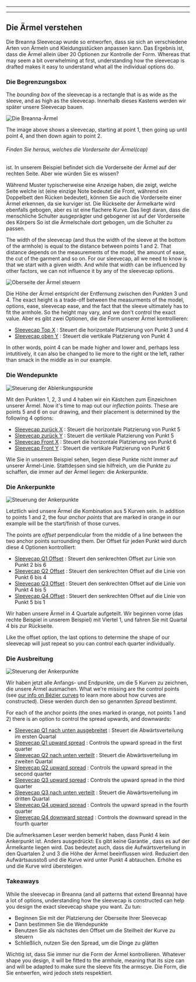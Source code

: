 ***

***

<PatternOptions pattern='breanna' />

## Die Ärmel verstehen

Die Breanna Sleevecap wurde so entworfen, dass sie sich an verschiedene Arten von Ärmeln und Kleidungsstücken anpassen kann. Das Ergebnis ist, dass die Ärmel allein über 20 Optionen zur Kontrolle der Form. Whereas that may seem a bit overwhelming at first, understanding how the sleevecap is drafted makes it easy to understand what all the individual options do.

### Die Begrenzungsbox

The *bounding box* of the sleevecap is a rectangle that is as wide as the sleeve, and as high as the sleevecap. Innerhalb dieses Kastens werden wir später unsere Sleevecap bauen.

![Die Breanna-Ärmel](sleevecap.svg)

The image above shows a sleevecap, starting at point 1, then going up until point 4, and then down again to point 2.

<Note>

###### Finden Sie heraus, welches die Vorderseite der Ärmel(cap)

ist. In unserem Beispiel befindet sich die Vorderseite der Ärmel auf der rechten Seite. Aber wie würden Sie es wissen?

Während Muster typischerweise eine Anzeige haben, die zeigt, welche Seite welche ist (eine einzige Note
bedeutet die Front, während ein Doppelbett den Rücken bedeutet), können Sie auch
die Vorderseite einer Ärmel erkennen, da sie kurviger ist. Die Rückseite der
Ärmelkarte wird ebenfalls gebogen, aber es ist eine flachere Kurve. Das liegt daran, dass die menschliche Schulter
ausgeprägter und gebogener ist auf der Vorderseite des Körpers So ist die Ärmelschale
dort gebogen, um die Schulter zu passen.

</Note>

The width of the sleevecap (and thus the width of the sleeve at the bottom of the armhole) is equal to the distance between points 1 and 2. That distance depends on the measurements of the model, the amount of ease, the cut of the garment and so on. For our sleevecap, all we need to know is that we start with a given width. And while that width can be influenced by other factors, we can not influence it by any of the sleevecap options.

![Oberseite der Ärmel steuern](sleevecaptop.svg)

Die Höhe der Ärmel entspricht der Entfernung zwischen den Punkten 3 und 4. The exact height is a trade-off between the measurments of the model, options, ease, sleevecap ease, and the fact that the sleeve ultimately has to fit the armhole. So the height may vary, and we don't control the exact value. Aber es gibt zwei Optionen, die die Form unserer Ärmel kontrollieren:

*   [Sleevecap Top X](/docs/patterns/breanna/options/sleevecaptopfactorx/) : Steuert die horizontale Platzierung von Punkt 3 und 4
*   [Sleevecap oben Y](/docs/patterns/breanna/options/sleevecaptopfactory/) : Steuert die vertikale Platzierung von Punkt 4

In other words, point 4 can be made higher and lower and, perhaps less intutitively, it can also be changed to lie more to the right or the left, rather than smack in the middle as in our example.

### Die Wendepunkte

![Steuerung der Ablenkungspunkte](sleevecapinflection.svg)

Mit den Punkten 1, 2, 3 und 4 haben wir ein Kästchen zum Einzeichnen unserer Ärmel. Now it's time to map out our *inflection points*. These are points 5 and 6 on our drawing, and their placement is determined by the following 4 options:

*   [Sleevecap zurück X](/docs/patterns/breanna/options/sleevecapbackfactorx) : Steuert die horizontale Platzierung von Punkt 5
*   [Sleevecap zurück Y](/docs/patterns/breanna/options/sleevecapbackfactory) : Steuert die vertikale Platzierung von Punkt 5
*   [Sleevecap Front X](/docs/patterns/breanna/options/sleevecapbackfactorx) : Steuert die horizontale Platzierung von Punkt 6
*   [Sleevecap Front Y](/docs/patterns/breanna/options/sleevecapbackfactory) : Steuert die vertikale Platzierung von Punkt 6

<Note>

Wie Sie in unserem Beispiel sehen, liegen diese Punkte nicht immer auf unserer Ärmel-Linie. Stattdessen sind sie
hilfreich, um die Punkte zu schaffen, die immer auf der Ärmel liegen: die Ankerpunkte.

</Note>

### Die Ankerpunkte

![Steuerung der Ankerpunkte](sleevecapanchor.svg)

Letztlich wird unsere Ärmel die Kombination aus 5 Kurven sein. In addition to points 1 and 2, the four *anchor points* that are marked in orange in our example will be the start/finish of those curves.

The points are *offset* perpendicular from the middle of a line between the two anchor points surrounding them. Der Offset für jeden Punkt wird durch diese 4 Optionen kontrolliert:

*   [Sleevecap Q1 Offset](/docs/patterns/breanna/options/sleevecapq1offset) : Steuert den senkrechten Offset zur Linie von Punkt 2 bis 6
*   [Sleevecap Q2 Offset](/docs/patterns/breanna/options/sleevecapq2offset) : Steuert den senkrechten Offset auf die Linie von Punkt 6 bis 4
*   [Sleevecap Q3 Offset](/docs/patterns/breanna/options/sleevecapq3offset) : Steuert den senkrechten Offset auf die Linie von Punkt 4 bis 5
*   [Sleevecap Q4 Offset](/docs/patterns/breanna/options/sleevecapq3offset) : Steuert den senkrechten Offset auf die Linie von Punkt 5 bis 1

<Note>

Wir haben unsere Ärmel in 4 Quartale aufgeteilt. Wir beginnen vorne (das rechte Beispiel in unserem Beispiel)
mit Viertel 1, und fahren Sie mit Quartal 4 bis zur Rückseite.

Like the offset option, the last options to determine the shape of our sleevecap will just repeat so you can
control each quarter individually.

</Note>

### Die Ausbreitung

![Steuerung der Ankerpunkte](sleevecapspread.svg)

Wir haben jetzt alle Anfangs- und Endpunkte, um die 5 Kurven zu zeichnen, die unsere Ärmel ausmachen. What we're missing are the control points (see [our info on Bézier curves](https://freesewing.dev/concepts/beziercurves) to learn more about how curves are constructed). Diese werden durch den so genannten *Spread* bestimmt.

For each of the anchor points (the ones marked in orange, not points 1 and 2) there is an option to control the spread upwards, and downwards:

*   [Sleevecap Q1 nach unten ausgebreitet](/docs/patterns/breanna/options/sleevecapq1spread1) : Steuert die Abwärtsverteilung im ersten Quartal
*   [Sleevecap Q1 upward spread](/docs/patterns/breanna/options/sleevecapq1spread2) : Controls the upward spread in the first quarter
*   [Sleevecap Q2 nach unten verteilt](/docs/patterns/breanna/options/sleevecapq2spread1) : Steuert die Abwärtsverteilung im zweiten Quartal
*   [Sleevecap Q2 upward spread](/docs/patterns/breanna/options/sleevecapq2spread2) : Controls the upward spread in the second quarter
*   [Sleevecap Q3 upward spread](/docs/patterns/breanna/options/sleevecapq3spread1) : Controls the upward spread in the third quarter
*   [Sleevecap Q3 nach unten verteilt](/docs/patterns/breanna/options/sleevecapq3spread2) : Steuert die Abwärtsverteilung im dritten Quartal
*   [Sleevecap Q4 upward spread](/docs/patterns/breanna/options/sleevecapq4spread1) : Controls the upward spread in the fourth quarter
*   [Sleevecap Q4 downward spread](/docs/patterns/breanna/options/sleevecapq4spread2) : Controls the downward spread in the fourth quarter

<Note>

Die aufmerksamen Leser werden bemerkt haben, dass Punkt 4 kein Ankerpunkt ist. Anders ausgedrückt: Es gibt keine Garantie
, dass es auf der Ärmelkante liegen wird. Das bedeutet auch, dass die Aufwärtsverteilung in den Quartalen 2 und 3
die Höhe der Ärmel beeinflussen wird. Reduziert den Aufwärtsausstoß und die Kurve wird unter Punkt 4 abtauchen. Erhöhe es und
die Kurve wird übersteigen.

</Note>

### Takeaways

While the sleevecap in Breanna (and all patterns that extend Breanna) have a lot of options, understanding how the sleevecap is constructed can help you design the exact sleevecap shape you want. Zu tun:

*   Beginnen Sie mit der Platzierung der Oberseite Ihrer Sleevecap
*   Dann bestimmen Sie die Wendepunkte
*   Benutzen Sie als nächstes den Offset um die Steilheit der Kurve zu steuern
*   Schließlich, nutzen Sie den Spread, um die Dinge zu glätten

Wichtig ist, dass Sie immer nur die Form der Ärmel kontrollieren. Whatever shape you design, it will be fitted to the armhole, meaning that its size can and will be adapted to make sure the sleeve fits the armscye. Die Form, die Sie entwerfen, wird jedoch stets respektiert.
